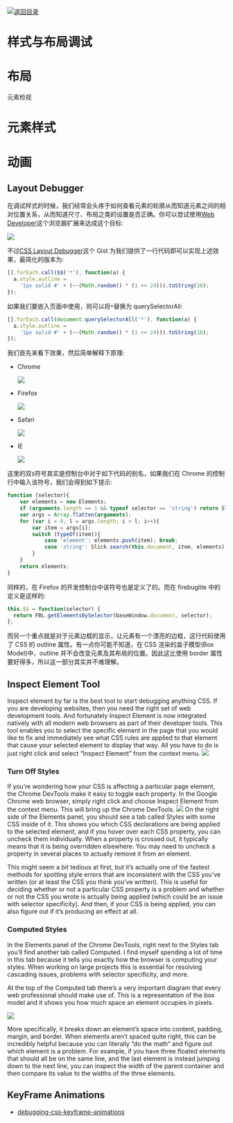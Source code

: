 [![返回目录](https://parg.co/UYp)](https://github.com/wx-chevalier/Web-Series/)

# 样式与布局调试

# 布局

元素检视

# 元素样式

# 动画

## Layout Debugger

在调试样式的时候，我们经常会头疼于如何查看元素的轮廓从而知道元素之间的相对位置关系，从而知道尺寸、布局之类的设置是否正确。你可以尝试使用[Web Developer](http://chrispederick.com/work/web-developer/)这个浏览器扩展来达成这个目标:

![](https://coding.net/u/hoteam/p/Cache/git/raw/master/2016/11/3/4/webdeveloper.png)

不过[CSS Layout Debugger](https://gist.github.com/addyosmani/fd3999ea7fce242756b1)这个 Gist 为我们提供了一行代码即可以实现上述效果，最简化的版本为:

```js
[].forEach.call($$('*'), function(a) {
  a.style.outline =
    '1px solid #' + (~~(Math.random() * (1 << 24))).toString(16);
});
```

如果我们要嵌入页面中使用，则可以将`*`替换为 querySelectorAll:

```js
[].forEach.call(document.querySelectorAll('*'), function(a) {
  a.style.outline =
    '1px solid #' + (~~(Math.random() * (1 << 24))).toString(16);
});
```

我们首先来看下效果，然后简单解释下原理:

- Chrome

  ![](https://camo.githubusercontent.com/3939544847b3faad2911272b40c648fec0d19c94/687474703a2f2f692e696d6775722e636f6d2f387735793271312e706e67)

- Firefox

  ![](https://camo.githubusercontent.com/df926e895f7ac978b55fc7a967bd346a828a1bdf/687474703a2f2f692e696d6775722e636f6d2f3371674f41584a2e706e67)

- Safari

  ![](https://camo.githubusercontent.com/ca892afe669ac25d4409e7c650dd9c16bf9b05b5/687474703a2f2f692e696d6775722e636f6d2f4865555a4532562e706e67)

- IE

  ![](https://camo.githubusercontent.com/fa47f707b589c727c8550228751da366c81e6e44/687474703a2f2f692e696d6775722e636f6d2f6a344133654e712e706e67)

这里的双`$`符号其实是控制台中对于如下代码的别名，如果我们在 Chrome 的控制行中输入该符号，我们会得到如下提示:

```js
function (selector){
	var elements = new Elements;
	if (arguments.length == 1 && typeof selector == 'string') return Slick.search(this.document, selector, elements);
	var args = Array.flatten(arguments);
	for (var i = 0, l = args.length; i < l; i++){
		var item = args[i];
		switch (typeOf(item)){
			case 'element': elements.push(item); break;
			case 'string': Slick.search(this.document, item, elements);
		}
	}
	return elements;
}
```

同样的，在 Firefox 的开发控制台中该符号也是定义了的。而在 firebuglite 中的定义是这样的:

```js
this.$$ = function(selector) {
  return FBL.getElementsBySelector(baseWindow.document, selector);
};
```

而另一个重点就是对于元素边框的显示，让元素有一个漂亮的边框，这行代码使用了 CSS 的 outline 属性。有一点你可能不知道，在 CSS 渲染的盒子模型(Box Model)中，outline 并不会改变元素及其布局的位置。因此这比使用 border 属性要好得多，所以这一部分其实并不难理解。

## Inspect Element Tool

Inspect element by far is the best tool to start debugging anything CSS. If you are developing websites, then you need the right set of web development tools. And fortunately Inspect Element is now integrated natively with all modern web browsers as part of their developer tools. This tool enables you to select the specific element in the page that you would like to fix and immediately see what CSS rules are applied to that element that cause your selected element to display that way. All you have to do is just right click and select “Inspect Element” from the context menu.
![](http://bigemployee.com/wp-content/uploads/2012/08/inspector_firefox.jpg)

### Turn Off Styles

If you’re wondering how your CSS is affecting a particular page element, the Chrome DevTools make it easy to toggle each property. In the Google Chrome web browser, simply right click and choose Inspect Element from the context menu. This will bring up the Chrome DevTools.
![](http://blog.teamtreehouse.com/wp-content/uploads/2014/05/chrome-styles.png)
On the right side of the Elements panel, you should see a tab called Styles with some CSS inside of it. This shows you which CSS declarations are being applied to the selected element, and if you hover over each CSS property, you can uncheck them individually. When a property is crossed out, it typically means that it is being overridden elsewhere. You may need to uncheck a property in several places to actually remove it from an element.

This might seem a bit tedious at first, but it’s actually one of the fastest methods for spotting style errors that are inconsistent with the CSS you’ve written (or at least the CSS you think you’ve written). This is useful for deciding whether or not a particular CSS property is a problem and whether or not the CSS you wrote is actually being applied (which could be an issue with selector specificity). And then, if your CSS is being applied, you can also figure out if it’s producing an effect at all.

### Computed Styles

In the Elements panel of the Chrome DevTools, right next to the Styles tab you’ll find another tab called Computed. I find myself spending a lot of time in this tab because it tells you exactly how the browser is computing your styles. When working on large projects this is essential for resolving cascading issues, problems with selector specificity, and more.

At the top of the Computed tab there’s a very important diagram that every web professional should make use of. This is a representation of the box model and it shows you how much space an element occupies in pixels.

![](http://blog.teamtreehouse.com/wp-content/uploads/2014/05/chrome-computed.png)

More specifically, it breaks down an element’s space into content, padding, margin, and border. When elements aren’t spaced quite right, this can be incredibly helpful because you can literally “do the math” and figure out which element is a problem. For example, if you have three floated elements that should all be on the same line, and the last element is instead jumping down to the next line, you can inspect the width of the parent container and then compare its value to the widths of the three elements.

## KeyFrame Animations

- [debugging-css-keyframe-animations](https://css-tricks.com/debugging-css-keyframe-animations/)
